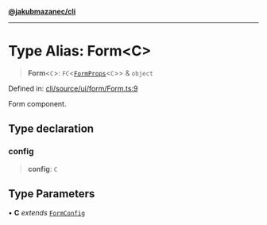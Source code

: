 [**@jakubmazanec/cli**](../README.md)

---

# Type Alias: Form\<C\>

> **Form**\<`C`\>: `FC`\<[`FormProps`](FormProps.md)\<`C`\>\> & `object`

Defined in:
[cli/source/ui/form/Form.ts:9](https://github.com/jakubmazanec/tools/blob/dcfb3b06be051bf99e23e7e35174b07af0f0fddd/packages/cli/source/ui/form/Form.ts#L9)

Form component.

## Type declaration

### config

> **config**: `C`

## Type Parameters

• **C** _extends_ [`FormConfig`](FormConfig.md)
